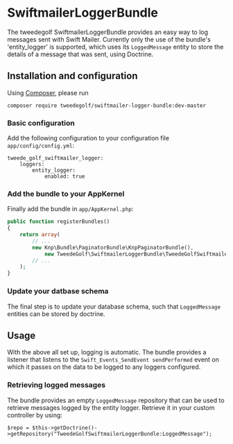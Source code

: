# SwiftmailerLoggerBundle

The tweedegolf SwiftmailerLoggerBundle provides an easy way to log messages sent with Swift Mailer. Currently
only the use of the bundle's 'entity_logger' is supported, which uses its `LoggedMessage` entity to store
the details of a message that was sent, using Doctrine.

## Installation and configuration

Using [Composer][composer], please run

```
composer require tweedegolf/swiftmailer-logger-bundle:dev-master
```

### Basic configuration
Add the following configuration to your configuration file `app/config/config.yml`:

```
tweede_golf_swiftmailer_logger:
    loggers:
        entity_logger:
            enabled: true
```

### Add the bundle to your AppKernel
Finally add the bundle in `app/AppKernel.php`:

```php
public function registerBundles()
{
    return array(
        // ...
        new Knp\Bundle\PaginatorBundle\KnpPaginatorBundle(),
            new TweedeGolf\SwiftmailerLoggerBundle\TweedeGolfSwiftmailerLoggerBundle(),
        // ...
    );
}
```

### Update your datbase schema
The final step is to update your database schema, such that `LoggedMessage` entities can be stored by doctrine.

## Usage
With the above all set up, logging is automatic. The bundle provides a listener that listens to the
`Swift_Events_SendEvent sendPerformed` event on which it passes on the data to be logged to any loggers configured.

### Retrieving logged messages
The bundle provides an empty `LoggedMessage` repository that can be used to retrieve messages logged by the entity logger.
Retrieve it in your custom controller by using:

```
$repo = $this->getDoctrine()->getRepository("TweedeGolfSwiftmailerLoggerBundle:LoggedMessage");

```

[composer]: https://getcomposer.org/
